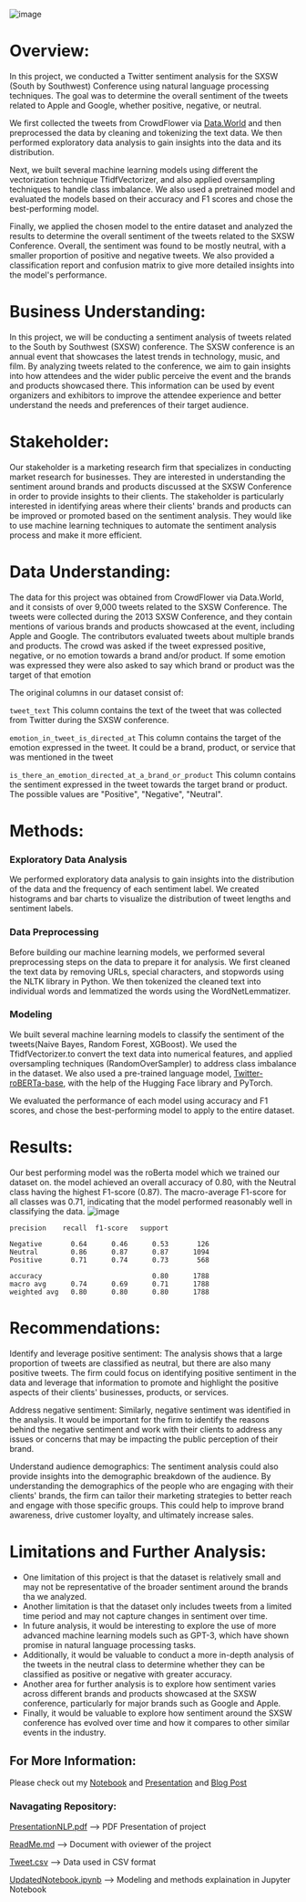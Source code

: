 ![image](https://user-images.githubusercontent.com/45716414/235999747-309c7d99-0c06-4ba9-b568-6e0784437ca7.png)

# Overview:

In this project, we conducted a Twitter sentiment analysis for the SXSW (South by Southwest) Conference using natural language processing techniques. The goal was to determine the overall sentiment of the tweets related to Apple and Google, whether positive, negative, or neutral.

We first collected the tweets from  CrowdFlower via [Data.World](https://data.world/crowdflower/brands-and-product-emotions) and then preprocessed the data by cleaning and tokenizing the text data. We then performed exploratory data analysis to gain insights into the data and its distribution.

Next, we built several machine learning models using different the vectorization technique TfidfVectorizer, and also applied oversampling techniques to handle class imbalance. We also used a pretrained model and evaluated the models based on their accuracy and F1 scores and chose the best-performing model.

Finally, we applied the chosen model to the entire dataset and analyzed the results to determine the overall sentiment of the tweets related to the SXSW Conference. Overall, the sentiment was found to be mostly neutral, with a smaller proportion of positive and negative tweets. We also provided a classification report and confusion matrix to give more detailed insights into the model's performance.


# Business Understanding:
In this project, we will be conducting a sentiment analysis of tweets related to the South by Southwest (SXSW) conference. The SXSW conference is an annual event that showcases the latest trends in technology, music, and film. By analyzing tweets related to the conference, we aim to gain insights into how attendees and the wider public perceive the event and the brands and products showcased there. This information can be used by event organizers and exhibitors to improve the attendee experience and better understand the needs and preferences of their target audience.

# Stakeholder:
Our stakeholder is a marketing research firm that specializes in conducting market research for businesses. They are interested in understanding the sentiment around brands and products discussed at the SXSW Conference in order to provide insights to their clients. The stakeholder is particularly interested in identifying areas where their clients' brands and products can be improved or promoted based on the sentiment analysis. They would like to use machine learning techniques to automate the sentiment analysis process and make it more efficient.

# Data Understanding:
The data for this project was obtained from CrowdFlower via Data.World, and it consists of over 9,000 tweets related to the SXSW Conference. The tweets were collected during the 2013 SXSW Conference, and they contain mentions of various brands and products showcased at the event, including Apple and Google. The contributors evaluated tweets about multiple brands and products. The crowd was asked if the tweet expressed positive, negative, or no emotion towards a brand and/or product. If some emotion was expressed they were also asked to say which brand or product was the target of that emotion

The original columns in our dataset consist of:

 `tweet_text` This column contains the text of the tweet that was collected from Twitter during the SXSW conference.

`emotion_in_tweet_is_directed_at` This column contains the target of the emotion expressed in the tweet. It could be a brand, product, or service that was mentioned in the tweet

`is_there_an_emotion_directed_at_a_brand_or_product` This column contains the sentiment expressed in the tweet towards the target brand or product. The possible values are "Positive", "Negative", "Neutral".

# Methods:
### Exploratory Data Analysis
We performed exploratory data analysis to gain insights into the distribution of the data and the frequency of each sentiment label. We created histograms and bar charts to visualize the distribution of tweet lengths and sentiment labels.
### Data Preprocessing
Before building our machine learning models, we performed several preprocessing steps on the data to prepare it for analysis. We first cleaned the text data by removing URLs, special characters, and stopwords using the NLTK library in Python. We then tokenized the cleaned text into individual words and lemmatized the words using the WordNetLemmatizer.

### Modeling
We built several machine learning models to classify the sentiment of the tweets(Naive Bayes, Random Forest, XGBoost). We used the TfidfVectorizer.to convert the text data into numerical features, and applied oversampling techniques (RandomOverSampler) to address class imbalance in the dataset. We also used a pre-trained language model, [Twitter-roBERTa-base](https://huggingface.co/cardiffnlp/twitter-roberta-base-sentiment), with the help of the Hugging Face library and PyTorch.

We evaluated the performance of each model using accuracy and F1 scores, and chose the best-performing model to apply to the entire dataset.

# Results: 
Our best performing model was the roBerta model which we trained our dataset on. the model achieved an overall accuracy of 0.80, with the Neutral class having the highest F1-score (0.87). The macro-average F1-score for all classes was 0.71, indicating that the model performed reasonably well in classifying the data.
![image](https://user-images.githubusercontent.com/45716414/235820311-c6eb413c-4d07-4513-8ba7-7564872359d0.png)


    precision    recall  f1-score   support

    Negative       0.64      0.46      0.53       126
    Neutral        0.86      0.87      0.87      1094
    Positive       0.71      0.74      0.73       568

    accuracy                           0.80      1788
    macro avg      0.74      0.69      0.71      1788
    weighted avg   0.80      0.80      0.80      1788

# Recommendations:
Identify and leverage positive sentiment: The analysis shows that a large proportion of tweets are classified as neutral, but there are also many positive tweets. The firm could focus on identifying positive sentiment in the data and leverage that information to promote and highlight the positive aspects of their clients' businesses, products, or services.

Address negative sentiment: Similarly, negative sentiment was identified in the analysis. It would be important for the firm to identify the reasons behind the negative sentiment and work with their clients to address any issues or concerns that may be impacting the public perception of their brand.

Understand audience demographics: The sentiment analysis could also provide insights into the demographic breakdown of the audience. By understanding the demographics of the people who are engaging with their clients' brands, the firm can tailor their marketing strategies to better reach and engage with those specific groups. This could help to improve brand awareness, drive customer loyalty, and ultimately increase sales.

# Limitations and Further Analysis:
- One limitation of this project is that the dataset is relatively small and may not be representative of the broader sentiment around the brands tha we analyzed.
- Another limitation is that the dataset only includes tweets from a limited time period and may not capture changes in sentiment over time.
- In future analysis, it would be interesting to explore the use of more advanced machine learning models such as GPT-3, which have shown promise in natural language processing tasks.
- Additionally, it would be valuable to conduct a more in-depth analysis of the tweets in the neutral class to determine whether they can be classified as positive or negative with greater accuracy.
- Another area for further analysis is to explore how sentiment varies across different brands and products showcased at the SXSW conference, particularly for major brands such as Google and Apple.
- Finally, it would be valuable to explore how sentiment around the SXSW conference has evolved over time and how it compares to other similar events in the industry.

## For More Information:
Please check out my [Notebook](https://github.com/inagib21/TweetSentiment/blob/main/UpdatedNotebook.ipynb) and [Presentation](https://github.com/inagib21/TweetSentiment/blob/main/PresentationNLP.pdf) and [Blog Post](https://medium.com/@inagib21/twitter-sentiment-analysis-for-sxsw-conference-892acd37dc52)

### Navagating Repository:
[PresentationNLP.pdf](https://github.com/inagib21/TweetSentiment/blob/main/PresentationNLP.pdf) --> PDF Presentation of project

[ReadMe.md](https://github.com/inagib21/TweetSentiment/blob/main/ReadMe.md) --> Document with oviewer of the project

[Tweet.csv](https://github.com/inagib21/TweetSentiment/blob/main/Tweet.csv) --> Data used in CSV format

[UpdatedNotebook.ipynb](https://github.com/inagib21/TweetSentiment/blob/main/UpdatedNotebook.ipynb) --> Modeling and methods explaination in Jupyter Notebook

